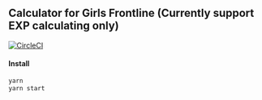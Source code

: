 ## Calculator for Girls Frontline (Currently support EXP calculating only)

[![CircleCI](https://circleci.com/gh/moonlight8978/gfl-calculator.svg?style=svg)](https://circleci.com/gh/moonlight8978/gfl-calculator)

#### Install

```bash
yarn
yarn start
```
